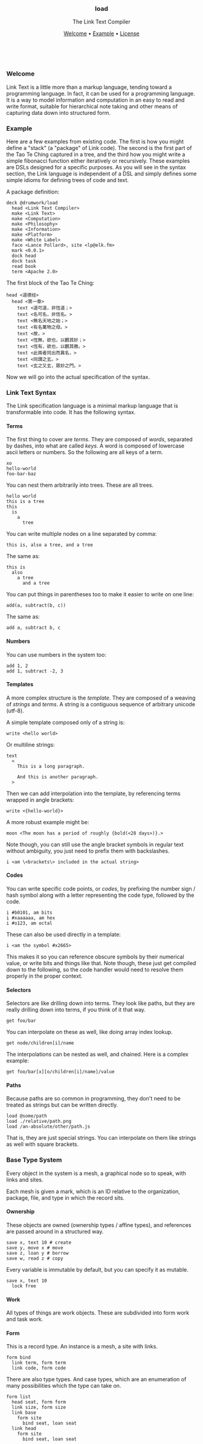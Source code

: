 
<br/>
<br/>
<br/>
<br/>
<br/>
<br/>
<br/>

<h3 align='center'>load</h3>
<p align='center'>
  The Link Text Compiler
</p>

<p align='center'>
  <a href='#welcome'>Welcome</a> •
  <a href='#example'>Example</a> •
  <a href='#license'>License</a>
</p>

<br/>
<br/>
<br/>

### Welcome

Link Text is a little more than a markup language, tending toward a programming language. In fact, it can be used for a programming language. It is a way to model information and computation in an easy to read and write format, suitable for hierarchical note taking and other means of capturing data down into structured form.

### Example

Here are a few examples from existing code. The first is how you might define a "stack" (a "package" of Link code). The second is the first part of the Tao Te Ching captured in a tree, and the third how you might write a simple fibonacci function either iteratively or recursively. These examples are DSLs designed for a specific purposes. As you will see in the syntax section, the Link language is independent of a DSL and simply defines some simple idioms for defining trees of code and text.

A package definition:

```link
deck @drumwork/load
  head <Link Text Compiler>
  make <Link Text>
  make <Computation>
  make <Philosophy>
  make <Information>
  make <Platform>
  make <White Label>
  face <Lance Pollard>, site <lp@elk.fm>
  mark <0.0.1>
  dock head
  dock task
  read book
  term <Apache 2.0>
```

The first block of the Tao Te Ching:

```link
head <道德经>
  head <第一章>
    text <道可道，非恆道；>
    text <名可名，非恆名。>
    text <無名天地之始；>
    text <有名萬物之母。>
    text <故，>
    text <恆無，欲也，以觀其妙；>
    text <恆有，欲也，以觀其徼。>
    text <此兩者同出而異名，>
    text <同謂之玄。>
    text <玄之又玄，眾妙之門。>
```

Now we will go into the actual specification of the syntax.

### Link Text Syntax

The Link specification language is a minimal markup language that is transformable into code. It has the following syntax.

#### Terms

The first thing to cover are _terms_. They are composed of _words_, separated by dashes, into what are called _keys_. A word is composed of lowercase ascii letters or numbers. So the following are all keys of a term.

```link
xo
hello-world
foo-bar-baz
```

You can nest them arbitrarily into trees. These are all trees.

```link
hello world
this is a tree
this
  is
    a
      tree
```

You can write multiple nodes on a line separated by comma:

```link
this is, also a tree, and a tree
```

The same as:

```link
this is
  also
    a tree
      and a tree
```

You can put things in parentheses too to make it easier to write on one line:

```link
add(a, subtract(b, c))
```

The same as:

```link
add a, subtract b, c
```

#### Numbers

You can use numbers in the system too:

```link
add 1, 2
add 1, subtract -2, 3
```

#### Templates

A more complex structure is the _template_. They are composed of a weaving of _strings_ and _terms_. A string is a contiguous sequence of arbitrary unicode (utf-8).

A simple template composed only of a string is:

```link
write <hello world>
```

Or multiline strings:

```link
text
  <
    This is a long paragraph.

    And this is another paragraph.
  >
```

Then we can add interpolation into the template, by referencing terms wrapped in angle brackets:

```link
write <{hello-world}>
```

A more robust example might be:

```link
moon <The moon has a period of roughly {bold(<28 days>)}.>
```

Note though, you can still use the angle bracket symbols in regular text without ambiguity, you just need to prefix them with backslashes.

```link
i <am \<brackets\> included in the actual string>
```

#### Codes

You can write specific code points, or _codes_, by prefixing the number sign / hash symbol along with a letter representing the code type, followed by the code.

```link
i #b0101, am bits
i #xaaaaaa, am hex
i #o123, am octal
```

These can also be used directly in a template:

```link
i <am the symbol #x2665>
```

This makes it so you can reference obscure symbols by their numerical value, or write bits and things like that. Note though, these just get compiled down to the following, so the code handler would need to resolve them properly in the proper context.

#### Selectors

Selectors are like drilling down into terms. They look like paths, but they are really drilling down into terms, if you think of it that way.

```link
get foo/bar
```

You can interpolate on these as well, like doing array index lookup.

```link
get node/children[i]/name
```

The interpolations can be nested as well, and chained. Here is a complex example:

```link
get foo/bar[x][o/children[i]/name]/value
```

#### Paths

Because paths are so common in programming, they don't need to be treated as strings but can be written directly.

```link
load @some/path
load ./relative/path.png
load /an-absolute/other/path.js
```

That is, they are just special strings. You can interpolate on them like strings as well with square brackets.

### Base Type System

Every object in the system is a mesh, a graphical node so to speak, with links and sites.

Each mesh is given a mark, which is an ID relative to the organization, package, file, and type in which the record sits.

#### Ownership

These objects are owned (ownership types / affine types), and references are passed around in a structured way.

```link
save x, text 10 # create
save y, move x # move
save z, loan y # borrow
save w, read z # copy
```

Every variable is immutable by default, but you can specify it as mutable.

```link
save x, text 10
  lock free
```

#### Work

All types of things are work objects. These are subdivided into form work and task work.

#### Form

This is a record type. An instance is a mesh, a site with links.

```link
form bind
  link term, form term
  link code, form code
```

There are also type types. And case types, which are an enumeration of many possibilities which the type can take on.

```link
form list
  head seat, form form
  link size, form size
  link base
    form site
      bind seat, loan seat
  link head
    form site
      bind seat, loan seat

form site
  head seat
  link base
    case loan seat
    case void
  link head
    case loan seat
    case void
```

You can have dependent types too (constraints on the type based on the mesh links).

```link
form date
  link year, form natural-number
  link month, form natural-number
  link day, form natural-number

  test is-between
    loan month
    size 1
    size 12

  scan loan month
    case 1, test is-day-within, size 31
    case 2
      scan call modulo-year, size 0
        case 0
          scan call modulo-year, size 100
            case 0
              scan call modulo-year, size 400
                case 0, test is-day-within, size 29
                fall, test is-day-within, size 28
            fall, test is-day-within, size 29
        fall, test is-day-within, size 28
    case 3, test is-day-within, size 31
    case 4, test is-day-within, size 30
    case 5, test is-day-within, size 31
    case 6, test is-day-within, size 30
    case 7, test is-day-within, size 31
    case 8, test is-day-within, size 31
    case 9, test is-day-within, size 30
    case 10, test is-day-within, size 31
    case 11, test is-day-within, size 30
    case 12, test is-day-within, size 31

  task modulo-year
    hide rise
    link size
    call modulo
      loan year
      loan size

  task is-day-within
    hide rise
    link size
    test is-less-than-or-equal-to
      loan day
      loan size
```

#### Task

Tasks are function definitions.

```link
task find-fibonacci-via-loop
  link i, form natural-number

  save g, size 0
    lock free

  save o, size 1
    lock free

  save d
    lock free

  call walk
    hook test
      call check-gt
        bind base, loan i
        bind head, text 0
    hook link
      save d, move o
      save o
        call add
          bind base, loan g
          bind head, loan d
      save g, move d
      save i
        call decrement
          bind integer, loan i

  turn back, move g
```

Tasks can be nested, creating each their own lexical scope.

#### Fork

The lexical scope (the "visible" scope, what you see when you look at the code) is called a fork. The forks form a stack, and their evolution forms a tree. These can be directly accessed at various places in the compiled term set. They can be accessed inside form definitions, as well as inside tasks.

#### Call

Tasks get applied with the call form.

```link
call check-gt
  bind base, loan i
  bind head, text 0
```

You can specify that the call is async with `wait`:

```link
call check-gt-async
  wait rise
  bind base, loan i
  bind head, text 0
```

Likewise, you can define `wait` on the task to say that it is async.

#### Hook

Calls can be streams or loops, which emit events. This is implemented with `hook`.

```link
call if
  hook test
    call is-boolean
      bind x, loan y
  hook match
    ...
  hook fail
    ...
```

#### Turn

Calls automatically return a value without anything, but you can also return explicity.

```
turn back, text 0
```

#### Make

The make is the mesh constructor.

```link
make bind
  bind term, link term
  bind term, link term
```

#### Load

The load is the import of other modules or "files". Loads can be nested, and do pattern matching to select out object by type and name.

```link
load ../..
  load /form/bind
    take form bind

  load /form/sift
    take form link
    take form move
    take form read
    take form loan
```

#### Lead

A lead is returned when there is a potential error or value as options.

#### File

A file is a module. It belongs to a deck, the package.

#### Deck

A deck is a package. It belongs to a host, or an organization/entity.

#### Host

The organization or entity which controls decks.

#### Bind

A bind is used to bind data, usually for passing to a call, but can also be used to construct arbitrary trees of content.

```link
bind hello, text <foo>
bind world
  bind bar, text <baz>
```

### Custom DSLs

You can build your own DSLs by defining a mine, mill, and mint which combines the two.

#### Mine

A mine is a parser. There are two types of mines by default, the text mine (which parses text/bits) and the tree mine (which parses the trees of terms). The tree of terms that you get initially is passed through the mine, and matched with a mill, to get the final mesh.

```link
mine bind
  mine term, term bind
    mine term
      take name
    mine room
      make case
        mine form, form sift
          take sift
```

#### Mill

The mill takes the streaming output from the mine, and converts it into mesh.

```link
mill bind
  mill term
    save term
  mill sift
    mill text
      save sift
    mill link
      mill road
        base seed
        make link
          bind road, link seed
          save sift
    mill move
      mill road
        base seed
        make move
          bind road, link seed
          save sift
    mill read
      mill road
        base seed
        make read
          bind road, link seed
          save sift
    mill loan
      mill road
        base seed
        make loan
          bind road, link seed
          save sift
    mill make, form make
      save sift
    mill call, form call
      save sift
    mill task, form task
      save sift
    mill task, form form
      save sift
  make bind
    bind term, link term
    bind term, link term
```

To construct your own DSLs, you simply define a mine which parses the term tree (following the example mines for inspiration), and define a mill to convert the mines parsings into mesh.

This gives us a way to transform text content to trees to meshes, and verify the transformation is correct.

Don't consider the trees of terms and the resulting objects as really an inflexible syntax which defines opaque objects and types. These are simple data structures encoding object trees and graphs, not like functional languages. So you are free to "compile" the object to create and run computation however you see fit, which gives you great ability.

### Project Cleanliness

Parentheses are always avoided in our base style. All files are named `base.link` inside of a folder, along with an optional `test.link` test file. Certain folder collections are standard, like Ruby on Rails.

### License

Copyright 2021-2022 <a href='https://drum.work'>DrumWork</a>

Licensed under the Apache License, Version 2.0 (the "License");
you may not use this file except in compliance with the License.
You may obtain a copy of the License at

    http://www.apache.org/licenses/LICENSE-2.0

Unless required by applicable law or agreed to in writing, software
distributed under the License is distributed on an "AS IS" BASIS,
WITHOUT WARRANTIES OR CONDITIONS OF ANY KIND, either express or implied.
See the License for the specific language governing permissions and
limitations under the License.

### DrumWork

This is being developed by the folks at [DrumWork](https://drum.work), a California-based project for helping humanity master information and computation. DrumWork started off in the winter of 2008 as a spark of an idea, to forming a company 10 years later in the winter of 2018, to a seed of a project just beginning its development phases. It is entirely bootstrapped by working full time and running [Etsy](https://etsy.com/shop/mountbuild) and [Amazon](https://www.amazon.com/s?rh=p_27%3AMount+Build) shops. Also find us on [Facebook](https://www.facebook.com/drumworkteam), [Twitter](https://twitter.com/drumworkteam), and [LinkedIn](https://www.linkedin.com/company/drumworkteam). Check out our other GitHub projects as well!
